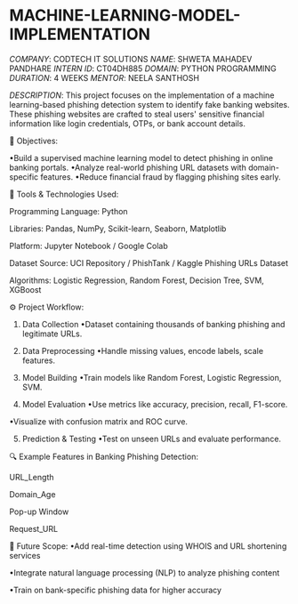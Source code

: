 # MACHINE-LEARNING-MODEL-IMPLEMENTATION
*COMPANY*: CODTECH IT SOLUTIONS 
*NAME*: SHWETA MAHADEV PANDHARE 
*INTERN ID*: CT04DH885 
*DOMAIN*: PYTHON PROGRAMMING 
*DURATION*: 4 WEEKS 
*MENTOR*: NEELA SANTHOSH

*DESCRIPTION*:
This project focuses on the implementation of a machine learning-based phishing detection system to identify fake banking websites. These phishing websites are crafted to steal users' sensitive financial information like login credentials, OTPs, or bank account details.


🎯 Objectives:

•Build a supervised machine learning model to detect phishing in online banking portals.
•Analyze real-world phishing URL datasets with domain-specific features.
•Reduce financial fraud by flagging phishing sites early.


🧰 Tools & Technologies Used:

Programming Language: Python

Libraries: Pandas, NumPy, Scikit-learn, Seaborn, Matplotlib

Platform: Jupyter Notebook / Google Colab

Dataset Source: UCI Repository / PhishTank / Kaggle Phishing URLs Dataset

Algorithms: Logistic Regression, Random Forest, Decision Tree, SVM, XGBoost


⚙️ Project Workflow:

1. Data Collection
•Dataset containing thousands of banking phishing and legitimate URLs.

2. Data Preprocessing
•Handle missing values, encode labels, scale features.

3. Model Building
•Train models like Random Forest, Logistic Regression, SVM.

4. Model Evaluation
•Use metrics like accuracy, precision, recall, F1-score.

•Visualize with confusion matrix and ROC curve.

5. Prediction & Testing
•Test on unseen URLs and evaluate performance.


🔍 Example Features in Banking Phishing Detection:

URL_Length

Domain_Age

Pop-up Window

Request_URL

🚀 Future Scope:
•Add real-time detection using WHOIS and URL shortening services

•Integrate natural language processing (NLP) to analyze phishing content

•Train on bank-specific phishing data for higher accuracy
